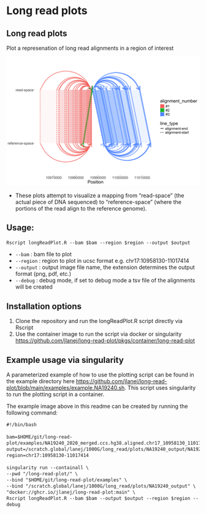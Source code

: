 Long read plots
================

## Long read plots

Plot a represenation of long read alignments in a region of interest

![](README_files/figure-gfm/example-1.png)<!-- -->

- These plots attempt to visualize a mapping from “read-space” (the
  actual piece of DNA sequenced) to “reference-space” (where the
  portions of the read align to the reference genome).

## Usage:

`Rscript longReadPlot.R --bam $bam --region $region --output $output`

- `--bam` : bam file to plot
- `--region` : region to plot in ucsc format
  e.g. chr17:10958130-11017414
- `--output` : output image file name, the extension determines the
  output format (png, pdf, etc.)
- `--debug` : debug mode, if set to debug mode a tsv file of the
  alignments will be created

## Installation options

1.  Clone the repository and run the longReadPlot.R script directly via
    Rscript
2.  Use the container image to run the script via docker or singularity
    <https://github.com/jlanej/long-read-plot/pkgs/container/long-read-plot>

## Example usage via singularity

A parameterized example of how to use the plotting script can be found
in the example directory here
<https://github.com/jlanej/long-read-plot/blob/main/examples/example.NA19240.sh>.
This script uses singularity to run the plotting script in a container.

The example image above in this readme can be created by running the
following command:

    #!/bin/bash

    bam=$HOME/git/long-read-plot/examples/NA19240_2020_merged.ccs.hg38.aligned.chr17_10958130_11017414.bam
    output=/scratch.global/lanej/1000G/long_read/plots/NA19240_output/NA19240_2020_merged.ccs.hg38.aligned.chr17_10958130_11017414.png
    region=chr17:10958130-11017414

    singularity run --containall \
    --pwd "/long-read-plot/" \
    --bind "$HOME/git/long-read-plot/examples" \
    --bind "/scratch.global/lanej/1000G/long_read/plots/NA19240_output" \
    "docker://ghcr.io/jlanej/long-read-plot:main" \
    Rscript longReadPlot.R --bam $bam --output $output --region $region --debug

